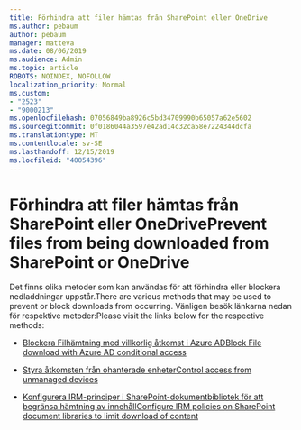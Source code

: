 ```yaml
---
title: Förhindra att filer hämtas från SharePoint eller OneDrive
ms.author: pebaum
author: pebaum
manager: matteva
ms.date: 08/06/2019
ms.audience: Admin
ms.topic: article
ROBOTS: NOINDEX, NOFOLLOW
localization_priority: Normal
ms.custom:
- "2523"
- "9000213"
ms.openlocfilehash: 07056849ba8926c5bd34709990b65057a62e5602
ms.sourcegitcommit: 0f0186044a3597e42ad14c32ca58e7224344dcfa
ms.translationtype: MT
ms.contentlocale: sv-SE
ms.lasthandoff: 12/15/2019
ms.locfileid: "40054396"
---
```

# <a name="prevent-files-from-being-downloaded-from-sharepoint-or-onedrive"></a><span data-ttu-id="76723-102">Förhindra att filer hämtas från SharePoint eller OneDrive</span><span class="sxs-lookup"><span data-stu-id="76723-102">Prevent files from being downloaded from SharePoint or OneDrive</span></span>

<span data-ttu-id="76723-103">Det finns olika metoder som kan användas för att förhindra eller blockera nedladdningar uppstår.</span><span class="sxs-lookup"><span data-stu-id="76723-103">There are various methods that may be used to prevent or block downloads from occurring.</span></span> <span data-ttu-id="76723-104">Vänligen besök länkarna nedan för respektive metoder:</span><span class="sxs-lookup"><span data-stu-id="76723-104">Please visit the links below for the respective methods:</span></span>

- [<span data-ttu-id="76723-105">Blockera Filhämtning med villkorlig åtkomst i Azure AD</span><span class="sxs-lookup"><span data-stu-id="76723-105">Block File download with Azure AD conditional access</span></span>](https://docs.microsoft.com/cloud-app-security/use-case-proxy-block-session-aad#create-a-block-download-policy-for-unmanaged-devices)

- [<span data-ttu-id="76723-106">Styra åtkomsten från ohanterade enheter</span><span class="sxs-lookup"><span data-stu-id="76723-106">Control access from unmanaged devices</span></span>](https://docs.microsoft.com/sharepoint/control-access-from-unmanaged-devices)

- [<span data-ttu-id="76723-107">Konfigurera IRM-principer i SharePoint-dokumentbibliotek för att begränsa hämtning av innehåll</span><span class="sxs-lookup"><span data-stu-id="76723-107">Configure IRM policies on SharePoint document libraries to limit download of content</span></span>](https://docs.microsoft.com/office365/securitycompliance/set-up-irm-in-sp-admin-center)
